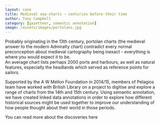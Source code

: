 ```yaml
---
layout: case
title: Medieval sea-charts – centuries before their time
author: Tony Campbell
category: [gazetteer, semantic annotation]
image: /assets/images/portolans.jpg
---
```


Probably originating in the 13th century, portolan charts (the medieval answer to the modern Admiralty chart) contradict every normal preconception about
medieval cartography being inexact  - everything is where you would expect it to be.  
An average chart lists perhaps 2000 ports and harbours, as well as natural features, especially the headlands which served as reference
points for sailors.

Supported by the A W Mellon Foundation in 2014/15, members of Pelagios team have worked with British Library on a project to digitise
and explore a range of charts from the 14th and 15th century. Using semantic annotation, we have created linked data annotations in order
to explore how different historical sources might be used together to improve our understanding of how people thought about their world
in those periods.

You can read more about the discoveries here

